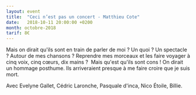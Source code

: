 ```yaml
---
layout: event
title:  "Ceci n’est pas un concert - Matthieu Cote"
date:   2018-10-11 20:00:00 +0200
month: octobre-2018
tarif: 8€
---
```



<!-- 
 -->
Mais on dirait qu'ils sont en train de parler de moi ? Un quoi ? Un spectacle ? Autour de mes chansons ? Reprendre mes morceaux et les faire voyager à cinq voix, cinq cœurs, dix mains ?  Mais qu'est qu'ils sont cons ! On dirait un hommage posthume. Ils arriveraient presque à me faire croire que je suis mort.

Avec Evelyne Gallet, Cédric Laronche, Pasquale d'inca, Nico Étoile, Billie.